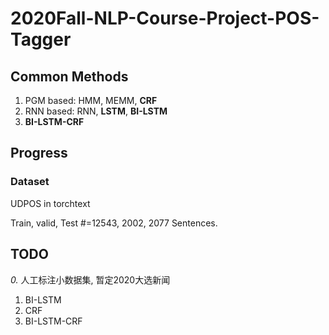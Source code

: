 # 2020Fall-NLP-Course-Project-POS-Tagger
## Common Methods
1. PGM based: HMM, MEMM, **CRF**
2. RNN based: RNN, **LSTM**, **BI-LSTM**
3. **BI-LSTM-CRF**

## Progress
### Dataset
UDPOS in torchtext

Train, valid, Test #=12543, 2002, 2077 Sentences.

## TODO
*0.* 人工标注小数据集, 暂定2020大选新闻

1. BI-LSTM 
2. CRF
3. BI-LSTM-CRF
